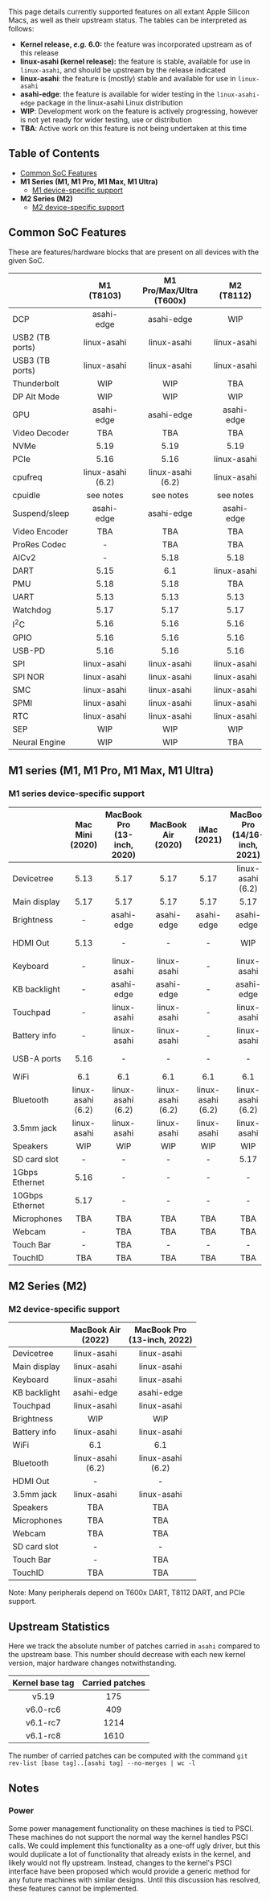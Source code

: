 This page details currently supported features on all extant Apple Silicon Macs, as well as their upstream status. The tables can
be interpreted as follows:

* **Kernel release, *e.g.* 6.0:** the feature was incorporated upstream as of this release
* **linux-asahi (kernel release):** the feature is stable, available for use in `linux-asahi`, and should be upstream by the release indicated
* **linux-asahi**: the feature is (mostly) stable and available for use in `linux-asahi`
* **asahi-edge**: the feature is available for wider testing in the `linux-asahi-edge` package in the linux-asahi Linux distribution
* **WIP**: Development work on the feature is actively progressing, however is not yet ready for wider testing, use or distribution
* **TBA**: Active work on this feature is not being undertaken at this time

## Table of Contents
- [Common SoC Features](#common-soc-features)
- **M1 Series (M1, M1 Pro, M1 Max, M1 Ultra)**
  * [M1 device-specific support](#m1-series-device-specific-support)
- **M2 Series (M2)**
  * [M2 device-specific support](#m2-series-device-specific-support)

## Common SoC Features
These are features/hardware blocks that are present on all devices with the given SoC.

|                  | M1<br>(T8103)        | M1 Pro/Max/Ultra<br>(T600x) | M2<br>(T8112)        |
|------------------|:--------------------:|:---------------------------:|:--------------------:|
| DCP              | asahi-edge           | asahi-edge                  | WIP                  |
| USB2 (TB ports)  | linux-asahi          | linux-asahi                 | linux-asahi          |
| USB3 (TB ports)  | linux-asahi          | linux-asahi                 | linux-asahi          |
| Thunderbolt      | WIP                  | WIP                         | TBA                  |
| DP Alt Mode      | WIP                  | WIP                         | WIP                  |
| GPU              | asahi-edge           | asahi-edge                  | asahi-edge           |
| Video Decoder    | TBA                  | TBA                         | TBA                  |
| NVMe             | 5.19                 | 5.19                        | 5.19                 |
| PCIe             | 5.16                 | 5.16                        | linux-asahi          |
| cpufreq          | linux-asahi<br>(6.2) | linux-asahi<br>(6.2)        | linux-asahi          |
| cpuidle          | see notes            | see notes                   | see notes            |
| Suspend/sleep    | asahi-edge           | asahi-edge                  | asahi-edge           |
| Video Encoder    | TBA                  | TBA                         | TBA                  |
| ProRes Codec     | -                    | TBA                         | TBA                  |
| AICv2            | -                    | 5.18                        | 5.18                 |
| DART             | 5.15                 | 6.1                         | linux-asahi          |
| PMU              | 5.18                 | 5.18                        | TBA                  |
| UART             | 5.13                 | 5.13                        | 5.13                 |
| Watchdog         | 5.17                 | 5.17                        | 5.17                 |
| I<sup>2</sup>C   | 5.16                 | 5.16                        | 5.16                 |
| GPIO             | 5.16                 | 5.16                        | 5.16                 |
| USB-PD           | 5.16                 | 5.16                        | 5.16                 |
| SPI              | linux-asahi          | linux-asahi                 | linux-asahi          |
| SPI NOR          | linux-asahi          | linux-asahi                 | linux-asahi          |
| SMC              | linux-asahi          | linux-asahi                 | linux-asahi          |
| SPMI             | linux-asahi          | linux-asahi                 | linux-asahi          |
| RTC              | linux-asahi          | linux-asahi                 | linux-asahi          |
| SEP              | WIP                  | WIP                         | WIP                  |
| Neural Engine    | WIP                  | WIP                         | TBA                  |
  
  
## M1 series (M1, M1 Pro, M1 Max, M1 Ultra)

### M1 series device-specific support
|                    | Mac Mini<br>(2020)   | MacBook Pro<br>(13-inch, 2020) | MacBook Air<br>(2020) | iMac<br>(2021)       | MacBook Pro<br>(14/16-inch, 2021) | Mac Studio<br>(2022) |
|--------------------|:--------------------:|:------------------------------:|:---------------------:|:--------------------:|:---------------------------------:|:--------------------:|
| Devicetree         | 5.13                 | 5.17                           | 5.17                  | 5.17                 | linux-asahi<br>(6.2)              | linux-asahi<br>(6.2) |
| Main display       | 5.17                 | 5.17                           | 5.17                  | 5.17                 | 5.17                              | 5.17                 |
| Brightness         | -                    | asahi-edge                     | asahi-edge            | asahi-edge           | asahi-edge                        | -                    |
| HDMI Out           | 5.13                 | -                              | -                     | -                    | WIP                               | linux-asahi          |
| Keyboard           | -                    | linux-asahi                    | linux-asahi           | -                    | linux-asahi                       | -                    |
| KB backlight       | -                    | asahi-edge                     | asahi-edge            | -                    | asahi-edge                        | -                    |
| Touchpad           | -                    | linux-asahi                    | linux-asahi           | -                    | linux-asahi                       | -                    |
| Battery info       | -                    | linux-asahi                    | linux-asahi           | -                    | linux-asahi                       | -                    |
| USB-A ports        | 5.16                 | -                              | -                     | -                    | -                                 | linux-asahi          |
| WiFi               | 6.1                  | 6.1                            | 6.1                   | 6.1                  | 6.1                               | 6.1                  |
| Bluetooth          | linux-asahi<br>(6.2) | linux-asahi<br>(6.2)           | linux-asahi<br>(6.2)  | linux-asahi<br>(6.2) | linux-asahi<br>(6.2)              | linux-asahi<br>(6.2) |
| 3.5mm jack         | linux-asahi          | linux-asahi                    | linux-asahi           | linux-asahi          | linux-asahi                       | linux-asahi          |
| Speakers           | WIP                  | WIP                            | WIP                   | WIP                  | WIP                               | WIP                  |
| SD card slot       | -                    | -                              | -                     | -                    | 5.17                              | 5.17                 |
| 1Gbps Ethernet     | 5.16                 | -                              | -                     | -                    | -                                 | -                    |
| 10Gbps Ethernet    | 5.17                 | -                              | -                     | -                    | -                                 | linux-asahi          |
| Microphones        | TBA                  | TBA                            | TBA                   | TBA                  | TBA                               | -                    |
| Webcam             | -                    | TBA                            | TBA                   | TBA                  | TBA                               | -                    |
| Touch Bar          | -                    | TBA                            | -                     | -                    | -                                 | -                    |
| TouchID            | TBA                  | TBA                            | TBA                   | TBA                  | TBA                               | TBA                  |


## M2 Series (M2)
### M2 device-specific support
|                    | MacBook Air<br>(2022) | MacBook Pro<br>(13-inch, 2022) |
|--------------------|:---------------------:|:------------------------------:|
| Devicetree         | linux-asahi           | linux-asahi                    |
| Main display       | linux-asahi           | linux-asahi                    |
| Keyboard           | linux-asahi           | linux-asahi                    |
| KB backlight       | asahi-edge            | asahi-edge                     |
| Touchpad           | linux-asahi           | linux-asahi                    |
| Brightness         | WIP                   | WIP                            |
| Battery info       | linux-asahi           | linux-asahi                    |
| WiFi               | 6.1                   | 6.1                            |
| Bluetooth          | linux-asahi<br>(6.2)  | linux-asahi<br>(6.2)           |
| HDMI Out           | -                     | -                              |
| 3.5mm jack         | linux-asahi           | linux-asahi                    |
| Speakers           | TBA                   | TBA                            |
| Microphones        | TBA                   | TBA                            |
| Webcam             | TBA                   | TBA                            |
| SD card slot       | -                     | -                              |
| Touch Bar          | -                     | TBA                            |
| TouchID            | TBA                   | TBA                            |

Note: Many peripherals depend on T600x DART, T8112 DART, and PCIe support.

## Upstream Statistics
Here we track the absolute number of patches carried in `asahi` compared to the
upstream base. This number should decrease with each new kernel version, major hardware
changes notwithstanding.
 
| Kernel base tag | Carried patches |
| :-------------: | :-------------: |
| v5.19           | 175             |
| v6.0-rc6        | 409             |
| v6.1-rc7        | 1214            |
| v6.1-rc8        | 1610            | 

The number of carried patches can be computed with the command `git rev-list [base tag]..[asahi tag] --no-merges | wc -l`

## Notes

### Power
Some power management functionality on these machines is tied to PSCI. These machines do not support the
normal way the kernel handles PSCI calls. We could implement this functionality as a one-off ugly driver,
but this would duplicate a lot of functionality that already exists in the kernel, and likely would not
fly upstream. Instead, changes to the kernel's PSCI interface have been proposed which would provide a generic
method for any future machines with similar designs. Until this discussion has resolved, these features
cannot be implemented.
